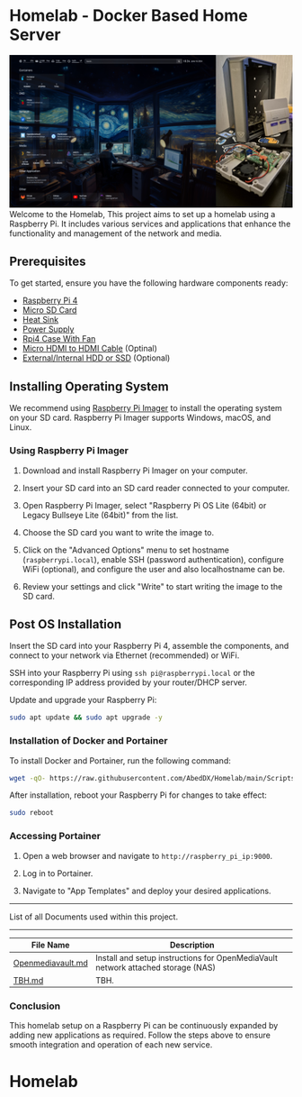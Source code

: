 # Homelab - Docker Based Home Server
![image](./Images/HomelabsIMG.png)
Welcome to the Homelab, This project aims to set up a homelab using a Raspberry Pi. It includes various services and applications that enhance the functionality and management of the network and media.

## Prerequisites

To get started, ensure you have the following hardware components ready:

- [Raspberry Pi 4]()
- [Micro SD Card]()
- [Heat Sink]()
- [Power Supply]()
- [Rpi4 Case With Fan]()
- [Micro HDMI to HDMI Cable]() (Optinal)
- [External/Internal HDD or SSD]() (Optional)

## Installing Operating System

We recommend using [Raspberry Pi Imager](https://www.raspberrypi.com/software/) to install the operating system on your SD card. Raspberry Pi Imager supports Windows, macOS, and Linux.

### Using Raspberry Pi Imager

1. Download and install Raspberry Pi Imager on your computer.

2. Insert your SD card into an SD card reader connected to your computer.

3. Open Raspberry Pi Imager, select "Raspberry Pi OS Lite (64bit) or Legacy Bullseye Lite (64bit)" from the list.

4. Choose the SD card you want to write the image to.

5. Click on the "Advanced Options" menu to set hostname (`raspberrypi.local`), enable SSH (password authentication), configure WiFi (optional), and configure the user and also localhostname can be.

6. Review your settings and click "Write" to start writing the image to the SD card.

## Post OS Installation

Insert the SD card into your Raspberry Pi 4, assemble the components, and connect to your network via Ethernet (recommended) or WiFi.

SSH into your Raspberry Pi using `ssh pi@raspberrypi.local` or the corresponding IP address provided by your router/DHCP server.

Update and upgrade your Raspberry Pi:

```bash
sudo apt update && sudo apt upgrade -y
```

### Installation of Docker and Portainer

To install Docker and Portainer, run the following command:

```bash
wget -qO- https://raw.githubusercontent.com/AbedDX/Homelab/main/Scripts/install_docker_portainer.sh | bash
```

After installation, reboot your Raspberry Pi for changes to take effect:

```bash
sudo reboot
```

### Accessing Portainer

1. Open a web browser and navigate to `http://raspberry_pi_ip:9000`.

2. Log in to Portainer.

3. Navigate to "App Templates" and deploy your desired applications.

---

List of all Documents used within this project.

---

| File Name | Description |
| --------- | ----------- |
|[Openmediavault.md](./Doc/OpenMediaVault.md)|Install and setup instructions for OpenMediaVault network attached storage (NAS)|
|[TBH.md]()|TBH.|

### Conclusion
This homelab setup on a Raspberry Pi can be continuously expanded by adding new applications as required. Follow the steps above to ensure smooth integration and operation of each new service.

# Homelab
